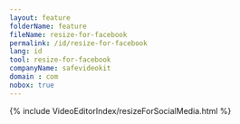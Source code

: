 ```yaml
---
layout: feature
folderName: feature
fileName: resize-for-facebook
permalink: /id/resize-for-facebook
lang: id
tool: resize-for-facebook
companyName: safevideokit
domain : com
nobox: true
---
```


{% include VideoEditorIndex/resizeForSocialMedia.html %}

   